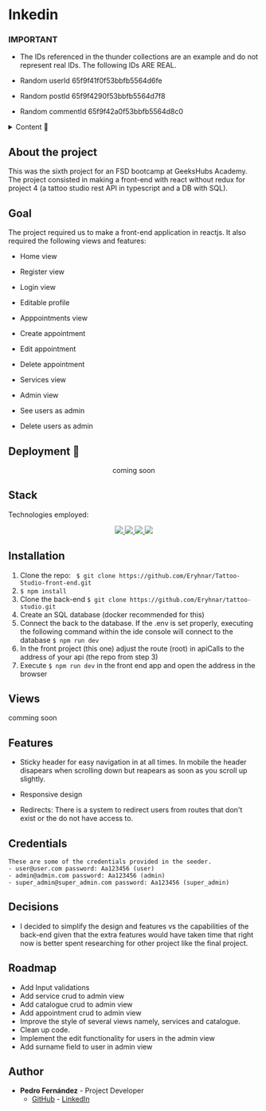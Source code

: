 # Inkedin

### IMPORTANT

- The IDs referenced in the thunder collections are an example and do not represent real IDs. The following IDs ARE REAL.

- Random userId 65f9f41f0f53bbfb5564d6fe 
- Random postId 65f9f4290f53bbfb5564d7f8
- Random commentId 65f9f42a0f53bbfb5564d8c0

<details>
  <summary>Content 📝</summary>
  <ol>
    <li><a href="#about-the-project">About the project</a></li>
    <li><a href="#goal">Goal</a></li>
    <li><a href="#deployment-🚀">Deployment</a></li>
    <li><a href="#stack">Stack</a></li>
    <li><a href="#local-installation">Installation</a></li>
    <li><a href="#views">Views</a></li>
    <li><a href="#features">Features</a></li>
    <li><a href="#decisions">Decisions</a></li>
    <li><a href="#roadmap">Roadmap</a></li>
    <li><a href="#author">Authort</a></li>
  </ol>
</details>

## About the project
This was the sixth project for an FSD bootcamp at GeeksHubs Academy. The project consisted in making a front-end with react without redux for project 4 (a tattoo studio rest API in typescript and a DB with SQL).    

## Goal
The project required us to make a front-end application in reactjs. It also required the following views and features:

- Home view
- Register view

- Login view
- Editable profile
- Apppointments view
- Create appointment
- Edit appointment
- Delete appointment
- Services view
- Admin view
- See users as admin
- Delete users as admin


## Deployment 🚀
<div align="center">
    coming soon
</div>

## Stack
Technologies employed:
<div align="center">
<a href="https://es.react.dev/">
    <img src= "https://img.shields.io/badge/React-20232A?style=for-the-badge&logo=react&logoColor=61DAFB"/>
</a>
<a href="">
    <img src= "https://img.shields.io/badge/CSS3-1572B6?style=for-the-badge&logo=css3&logoColor=white"/>
</a>
<a href="https://nodejs.org/es/">
    <img src= "https://img.shields.io/badge/node.js-026E00?style=for-the-badge&logo=node.js&logoColor=white"/>
</a>
<a href="https://developer.mozilla.org/es/docs/Web/JavaScript">
    <img src= "https://img.shields.io/badge/JavaScript-F7DF1E?style=for-the-badge&logo=javascript&logoColor=black"/>
</a>
 </div>


## Installation
1. Clone the repo: ` $ git clone https://github.com/Eryhnar/Tattoo-Studio-front-end.git`
2. ` $ npm install `
3. Clone the back-end `$ git clone https://github.com/Eryhnar/tattoo-studio.git`
4. Create an SQL database (docker recommended for this)
5. Connect the back to the database. If the .env is set properly, executing the following command within the ide console will connect to the database ``` $ npm run dev ```
6. In the front project (this one) adjust the route (root) in apiCalls to the address of your api (the repo from step 3)
7. Execute `$ npm run dev` in the front end app and open the address in the browser

## Views
comming soon

## Features

- Sticky header for easy navigation in at all times. In mobile the header disapears when scrolling down but reapears as soon as you scroll up slightly.

- Responsive design

- Redirects: There is a system to redirect users from routes that don't exist or the do not have access to.


## Credentials
    These are some of the credentials provided in the seeder.
    - user@user.com password: Aa123456 (user)
    - admin@admin.com password: Aa123456 (admin)
    - super_admin@super_admin.com password: Aa123456 (super_admin)

## Decisions

- I decided to simplify the design and features vs the capabilities of the back-end given that the extra features would have taken time that right now is better spent researching for other project like the final project.

## Roadmap
- Add Input validations
- Add service crud to admin view
- Add catalogue crud to admin view
- Add appointment crud to admin view
- Improve the style of several views namely, services and catalogue.
- Clean up code.
- Implement the edit functionality for users in the admin view
- Add surname field to user in admin view

## Author 

- **Pedro Fernández** - Project Developer
  - [GitHub](https://github.com/Eryhnar) - [LinkedIn](https://www.linkedin.com/in/pedro-fernandez-bel-68a2b9155/)